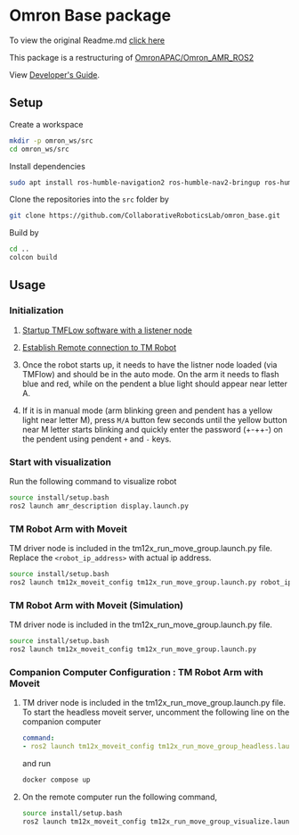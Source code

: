 # Omron Base package

To view the original Readme.md [click here](./docs/original_readme.md)

This package is a restructuring of [OmronAPAC/Omron_AMR_ROS2](https://github.com/OmronAPAC/Omron_AMR_ROS2)

View [Developer's Guide](https://github.com/guanyewtan/Omron_LD/blob/master/docs/DeveloperGuide.adoc).

## Setup

Create a workspace

```sh
mkdir -p omron_ws/src
cd omron_ws/src
```

Install dependencies
```sh
sudo apt install ros-humble-navigation2 ros-humble-nav2-bringup ros-humble-slam-toolbox
```

Clone the repositories into the `src` folder by

```sh
git clone https://github.com/CollaborativeRoboticsLab/omron_base.git
```

Build by

```sh
cd ..
colcon build
```

## Usage 

### Initialization

1. [Startup TMFLow software with a listener node](https://github.com/CollaborativeRoboticsLab/tmr_ros2?tab=readme-ov-file#-tmflow-listen-node-setup)

2. [Establish Remote connection to TM Robot](https://github.com/CollaborativeRoboticsLab/tmr_ros2?tab=readme-ov-file#-remote-connection-to-tm-robot)

3. Once the robot starts up, it needs to have the listner node loaded (via TMFlow) and should be in the auto mode. On the arm it needs to flash blue and red, while on the pendent a blue light should appear near letter A.

4. If it is in manual mode (arm blinking green and pendent has a yellow light near letter M), press `M/A` button few seconds until the yellow button near M letter starts blinking and quickly enter the password (+-++-) on the pendent using pendent `+` and `-` keys.

### Start with visualization

Run the following command to visualize robot

```sh
source install/setup.bash
ros2 launch amr_description display.launch.py
```

### TM Robot Arm with Moveit 

TM driver node is included in the tm12x_run_move_group.launch.py file. Replace the `<robot_ip_address>` with actual ip address.
```sh
source install/setup.bash
ros2 launch tm12x_moveit_config tm12x_run_move_group.launch.py robot_ip:=<robot_ip_address>
```

### TM Robot Arm with Moveit (Simulation)

TM driver node is included in the tm12x_run_move_group.launch.py file.
```sh
source install/setup.bash
ros2 launch tm12x_moveit_config tm12x_run_move_group.launch.py
```

### Companion Computer Configuration : TM Robot Arm with Moveit

1. TM driver node is included in the tm12x_run_move_group.launch.py file. To start the headless moveit server, uncomment the following line on the companion computer

    ```yaml
    command:
    - ros2 launch tm12x_moveit_config tm12x_run_move_group_headless.launch.py robot_ip:=<robot_ip_address>
    ```

    and run

    ```sh
    docker compose up
    ```

2. On the remote computer run the following command,
    ```sh
    source install/setup.bash
    ros2 launch tm12x_moveit_config tm12x_run_move_group_visualize.launch.py
    ```

